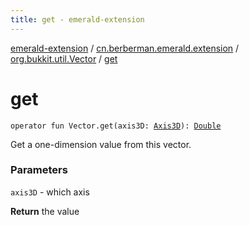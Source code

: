 ```yaml
---
title: get - emerald-extension
---
```


[emerald-extension](../../index.html) / [cn.berberman.emerald.extension](../index.html) / [org.bukkit.util.Vector](index.html) / [get](.)

# get

`operator fun Vector.get(axis3D: `[`Axis3D`](../-axis3-d/index.html)`): `[`Double`](https://kotlinlang.org/api/latest/jvm/stdlib/kotlin/-double/index.html)

Get a one-dimension value from this vector.

### Parameters

`axis3D` - which axis

**Return**
the value

